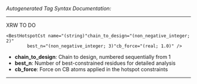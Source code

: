 _Autogenerated Tag Syntax Documentation:_

---
XRW TO DO

```
<BestHotspotCst name="(string)"chain_to_design="(non_negative_integer; 2)"
        best_n="(non_negative_integer; 3)"cb_force="(real; 1.0)" />
```

-   **chain_to_design**: Chain to design, numbered sequentially from 1
-   **best_n**: Number of best-constrained residues for detailed analysis
-   **cb_force**: Force on CB atoms applied in the hotspot constraints

---

